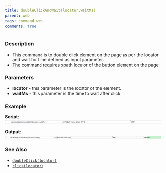 ```yaml
---
title: doubleClickAndWait(locator,waitMs)
parent: web
tags: command web
comments: true
---
```


### Description

- This command is to double  click element on the page as per the locator and wait for time defined as input parameter.
- The command requires xpath locator of the button element on the page

### Parameters

- **locator** - this parameter is the locator of the element.
- **waitMs** - this parameter is the time to wait after click

### Example

**Script**:<br/>
![](image/doubleClickAndWait_01.png)

**Output**:<br/>
![](image/doubleClickAndWait_02.png)

### See Also

- [`doubleClick(locator)`](doubleClick(locator))
- [`click(locator)`](click(locator))